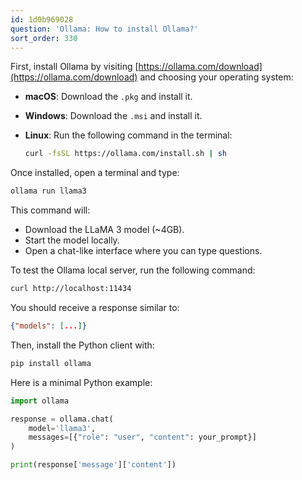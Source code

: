 ```yaml
---
id: 1d0b969028
question: 'Ollama: How to install Ollama?'
sort_order: 330
---
```


First, install Ollama by visiting [https://ollama.com/download](https://ollama.com/download) and choosing your operating system:

- **macOS**: Download the `.pkg` and install it.
- **Windows**: Download the `.msi` and install it.
- **Linux**: Run the following command in the terminal:

  ```bash
  curl -fsSL https://ollama.com/install.sh | sh
  ```

Once installed, open a terminal and type:

```bash
ollama run llama3
```

This command will:

- Download the LLaMA 3 model (~4GB).
- Start the model locally.
- Open a chat-like interface where you can type questions.

To test the Ollama local server, run the following command:

```bash
curl http://localhost:11434
```

You should receive a response similar to:

```json
{"models": [...]}  
```

Then, install the Python client with:

```bash
pip install ollama
```

Here is a minimal Python example:

```python
import ollama

response = ollama.chat(
    model='llama3',
    messages=[{"role": "user", "content": your_prompt}]
)

print(response['message']['content'])
```
